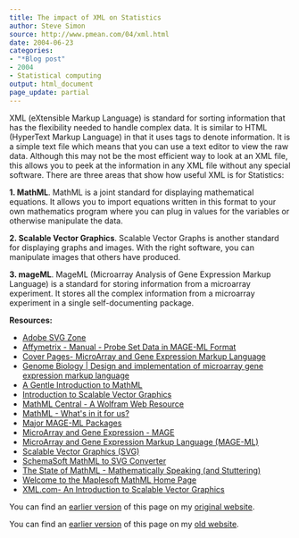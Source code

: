 ```yaml
---
title: The impact of XML on Statistics
author: Steve Simon
source: http://www.pmean.com/04/xml.html
date: 2004-06-23
categories:
- "*Blog post"
- 2004
- Statistical computing
output: html_document
page_update: partial
---
```

XML (eXtensible Markup Language) is standard for sorting information
that has the flexibility needed to handle complex data. It is similar to
HTML (HyperText Markup Language) in that it uses tags to denote
information. It is a simple text file which means that you can use a
text editor to view the raw data. Although this may not be the most
efficient way to look at an XML file, this allows you to peek at the
information in any XML file without any special software. There are
three areas that show how useful XML is for Statistics:

**1. MathML**. MathML is a joint standard for displaying mathematical
equations. It allows you to import equations written in this format to
your own mathematics program where you can plug in values for the
variables or otherwise manipulate the data.

**2. Scalable Vector Graphics**. Scalable Vector Graphs is another
standard for displaying graphs and images. With the right software, you
can manipulate images that others have produced.

**3. mageML**. MageML (Microarray Analysis of Gene Expression Markup
Language) is a standard for storing information from a microarray
experiment. It stores all the complex information from a microarray
experiment in a single self-documenting package.

**Resources:**

-   [Adobe SVG Zone](http://www.adobe.com/svg/)
-   [Affymetrix - Manual - Probe Set Data in MAGE-ML
    Format](http://www.affymetrix.com/support/technical/manual/netaffx_MAGE_ML_manual.affx)
-   [Cover Pages- MicroArray and Gene Expression Markup
    Language](http://xml.coverpages.org/mageML.html)
-   [Genome Biology \| Design and implementation of microarray gene
    expression markup
    language](http://genomebiology.com/2002/3/9/research/0046)
-   [A Gentle Introduction to
    MathML](http://www.dessci.com/en/support/tutorials/mathml/default.htm)
-   [Introduction to Scalable Vector
    Graphics](http://www.xml.com/pub/a/2001/03/21/svg.html)
-   [MathML Central - A Wolfram Web
    Resource](http://www.mathmlcentral.com/)
-   [MathML - What's in it for
    us?](http://tech.irt.org/articles/js081/)
-   [Major MAGE-ML
    Packages](http://franklin.imgen.bcm.tmc.edu/downloads/mage/mageML.descript.html)
-   [MicroArray and Gene Expression -
    MAGE](http://www.mged.org/Workgroups/MAGE/mage.html)
-   [MicroArray and Gene Expression Markup Language
    (MAGE-ML)](http://barleybase.org/mageml.php)
-   [Scalable Vector Graphics (SVG)](http://www.w3.org/Graphics/SVG/)
-   [SchemaSoft MathML to SVG
    Converter](http://www.schemasoft.com/MathML/)
-   [The State of MathML - Mathematically Speaking (and
    Stuttering)](http://tech.irt.org/articles/js208/)
-   [Welcome to the Maplesoft MathML Home
    Page](http://www.maplesoft.com/standards/MathML/info.html)
-   [XML.com- An Introduction to Scalable Vector
    Graphics](http://www.xml.com/pub/a/2001/03/21/svg.html)

You can find an [earlier version](http://www.pmean.com/04/xml.html) of this page on my [original website](http://www.pmean.com/original_site.html).

You can find an [earlier version][sim1] of this page on my [old website][sim2].

[sim1]: http://www.pmean.com/04/xml.html
[sim2]: http://new.pmean.com/xml-impact/
